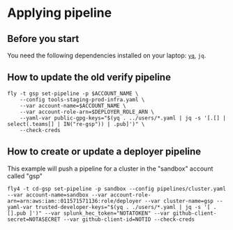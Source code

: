 # Applying pipeline

## Before you start

You need the following dependencies installed on your laptop: [`yq`](https://pypi.org/project/yq/), `jq`.

## How to update the old verify pipeline

```
fly -t gsp set-pipeline -p $ACCOUNT_NAME \
	--config tools-staging-prod-infra.yaml \
	--var account-name=$ACCOUNT_NAME \
	--var account-role-arn=$DEPLOYER_ROLE_ARN \
	--yaml-var public-gpg-keys="$(yq . ../users/*.yaml | jq -s '[.[] | select(.teams[] | IN("re-gsp")) | .pub]')" \
	--check-creds
```

## How to create or update a deployer pipeline

This example will push a pipeline for a cluster in the "sandbox" account called "gsp"

```
fly4 -t cd-gsp set-pipeline -p sandbox --config pipelines/cluster.yaml --var account-name=sandbox --var account-role-arn=arn:aws:iam::011571571136:role/deployer --var cluster-name=gsp --yaml-var trusted-developer-keys="$(yq . ./users/*.yaml | jq -s '[ .[].pub ]')" --var splunk_hec_token="NOTATOKEN" --var github-client-secret=NOTASECRET --var github-client-id=NOTID --check-creds
```
